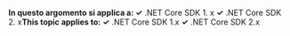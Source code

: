<span data-ttu-id="91b22-101">**In questo argomento si applica a: ✓** .NET Core SDK 1. x **✓** .NET Core SDK 2. x</span><span class="sxs-lookup"><span data-stu-id="91b22-101">**This topic applies to: ✓** .NET Core SDK 1.x **✓** .NET Core SDK 2.x</span></span>
